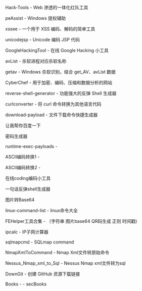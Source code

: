 Hack-Tools - Web 渗透的一体化红队工具

peAssist - Windows 提权辅助

xssee - 一个用于 XSS 编码、解码的简单工具

unicodejsp - Unicode 编码 JSP 代码

GoogleHackingTool - 在线 Google Hacking 小工具

avList - 杀软进程对应杀软名称

getav - Windows 杀软识别，结合 get_AV、avList 数据

CyberChef - 用于加密、编码、压缩和数据分析的网站

reverse-shell-generator - 功能强大的反弹 Shell 生成器

curlconverter - 将 curl 命令转换为其他语言代码

download-payload - 文件下载命令快捷生成器

让我帮你百度一下

密码生成器

runtime-exec-payloads -

ASCII编码转换1 -

ASCII编码转换2 -

在线coding编码小工具

一句话反弹shell生成器

图片转Base64

linux-command-list - linux命令大全

FEHelper工具合集 - （字符串 图片base64 QR码生成 正则 时间戳)

ipcalc - IP子网计算器

sqlmapcmd - SQLmap command

NmapXmlToCommand - Nmap Xml文件转原始命令

Nessus_Nmap_xml_to_Sql - Nessus Nmap xml文件转为sql

DownGit - 创建 GitHub 资源下载链接

Books - - secBooks


